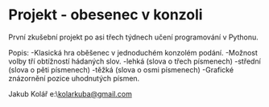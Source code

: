 # Projekt - obesenec v konzoli
 
 První zkušební projekt po asi třech týdnech učení programování v Pythonu.

 Popis:
 -Klasická hra oběšenec v jednoduchém konzolém podání.
 -Možnost volby tří obtížností hádaných slov.
    -lehká (slova o třech písmenech)
    -střední (slova o pěti písmenech)
    -těžká (slova o osmi písmenech)
 -Grafické znázornění pozice uhodnutých písmen.
 
 
Jakub Kolář e:\\kolarkuba@gmail.com
